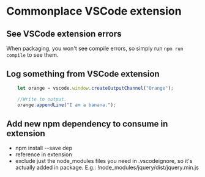 # Commonplace VSCode extension

## See VSCode extension errors

When packaging, you won't see compile errors, so simply run `npm run compile` to see them.

## Log something from VSCode extension

```javascript
    let orange = vscode.window.createOutputChannel("Orange");

    //Write to output.
    orange.appendLine("I am a banana.");
```

## Add new npm dependency to consume in extension

* npm install --save dep
* reference in extension
* exclude just the node_modules files you need in .vscodeignore, so it's actually added in package. E.g.: !node_modules/jquery/dist/jquery.min.js
